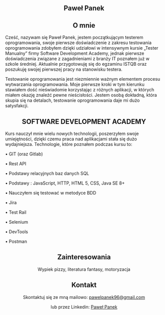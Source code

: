 ## <center> Paweł Panek </center>


## <center> O mnie</center>

Cześć, nazywam się Paweł Panek, jestem początkującym testerem oprogramowania, swoje pierwsze doświadczenie z zakresu testowania oprogramowania zdobyłem dzięki udziałowi w intensywnym kursie „Tester Manualny” firmy Software Development Academy, jednak pierwsze doświadczenia związane z zagadnieniami z branży IT poznałem już w szkole średniej. Aktualnie przygotowuję się do egzaminu ISTQB oraz poszukuję swojej pierwszej pracy na stanowisku testera.  
<center>


</center>
Testowanie oprogramowania jest niezmiennie ważnym elementem procesu wytwarzania oprogramowania. Moje pierwsze kroki w tym kierunku stawiałem dość nieświadomie korzystając z różnych aplikacji, w których miałem okazję znaleźć pewne nieścisłości. Jestem osobą dokładną, która skupia się na detalach, testowanie oprogramowania daje mi dużo satysfakcji.


## <center>SOFTWARE DEVELOPMENT ACADEMY</center>
Kurs nauczył mnie wielu nowych technologii, poszerzyłem swoje umiejętności, dzięki czemu praca nad aplikacjami stała się dużo wydajniejsza. Technologie, które poznałem podczas kursu to:

•	GIT (oraz Gitlab)

•	Rest API


•	Podstawy relacyjnych baz danych SQL 

•	Podstawy : JavaScript, HTTP, HTML 5, CSS, Java SE 8+

•	Nauczyłem się testować w metodyce BDD

•	Jira

•	Test Rail

•	Selenium

•	DevTools

•	Postman


</center>


<center>


## Zainteresowania
Wypiek pizzy, literatura fantasy, motoryzacja 

<center>


</center>

## Kontakt

Skontaktuj się ze mną mailowo: pawelpanek96@gmail.com

lub przez Linkedin: [Paweł Panek](www.linkedin.com/in/paweł-panek-908782251)


